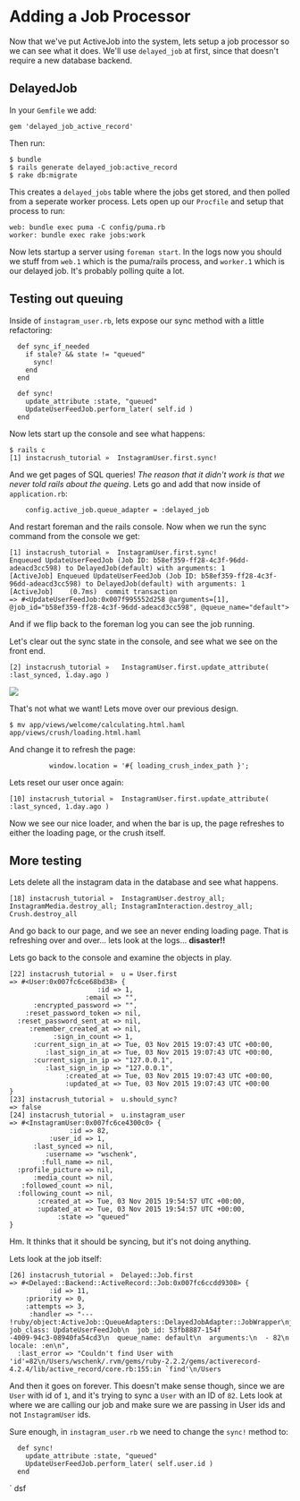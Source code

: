 # Adding a Job Processor

Now that we've put ActiveJob into the system, lets setup a job processor so we can see what it does.  We'll use `delayed_job` at first, since that doesn't require a new database backend.

## DelayedJob

In your `Gemfile` we add:

```
gem 'delayed_job_active_record'
```

Then run:

```
$ bundle
$ rails generate delayed_job:active_record
$ rake db:migrate
```

This creates a `delayed_jobs` table where the jobs get stored, and then polled from a seperate worker process.  Lets open up our `Procfile` and setup that process to run:

```
web: bundle exec puma -C config/puma.rb
worker: bundle exec rake jobs:work
```

Now lets startup a server using `foreman start`.  In the logs now you should we stuff from `web.1` which is the puma/rails process, and `worker.1` which is our delayed job.  It's probably polling quite a lot.

## Testing out queuing

Inside of `instagram_user.rb`, lets expose our sync method with a little refactoring:

```
  def sync_if_needed
    if stale? && state != "queued"
      sync!
    end
  end

  def sync!
    update_attribute :state, "queued"
    UpdateUserFeedJob.perform_later( self.id )
  end
```

Now lets start up the console and see what happens:

```
$ rails c
[1] instacrush_tutorial »  InstagramUser.first.sync!
```

And we get pages of SQL queries! _The reason that it didn't work is that we never told rails about the queing_.  Lets go and add that now inside of `application.rb`:

```
    config.active_job.queue_adapter = :delayed_job
```

And restart foreman and the rails console.  Now when we run the sync command from the console we get:

```
[1] instacrush_tutorial »  InstagramUser.first.sync!
Enqueued UpdateUserFeedJob (Job ID: b58ef359-ff28-4c3f-96dd-adeacd3cc598) to DelayedJob(default) with arguments: 1
[ActiveJob] Enqueued UpdateUserFeedJob (Job ID: b58ef359-ff28-4c3f-96dd-adeacd3cc598) to DelayedJob(default) with arguments: 1
[ActiveJob]    (0.7ms)  commit transaction
=> #<UpdateUserFeedJob:0x007f995552d258 @arguments=[1], @job_id="b58ef359-ff28-4c3f-96dd-adeacd3cc598", @queue_name="default">

```

And if we flip back to the foreman log you can see the job running.

Let's clear out the sync state in the console, and see what we see on the front end.

```
[2] instacrush_tutorial »   InstagramUser.first.update_attribute( :last_synced, 1.day.ago )
```

![](Crush___Seed_Site_and_instagram_user_rb_—_instacrush_tutorial.jpg)

That's not what we want!  Lets move over our previous design.

```
$ mv app/views/welcome/calculating.html.haml app/views/crush/loading.html.haml
```

And change it to refresh the page:

```
          window.location = '#{ loading_crush_index_path }';
```

Lets reset our user once again:

```
[10] instacrush_tutorial »  InstagramUser.first.update_attribute( :last_synced, 1.day.ago )
```

Now we see our nice loader, and when the bar is up, the page refreshes to either the loading page, or the crush itself.

## More testing

Lets delete all the instagram data in the database and see what happens.

```
[18] instacrush_tutorial »  InstagramUser.destroy_all; InstagramMedia.destroy_all; InstagramInteraction.destroy_all; Crush.destroy_all
```

And go back to our page, and we see an never ending loading page.  That is refreshing over and over... lets look at the logs... **disaster!!**

Lets go back to the console and examine the objects in play.

```
[22] instacrush_tutorial »  u = User.first
=> #<User:0x007fc6ce68bd38> {
                      :id => 1,
                   :email => "",
      :encrypted_password => "",
    :reset_password_token => nil,
  :reset_password_sent_at => nil,
     :remember_created_at => nil,
           :sign_in_count => 1,
      :current_sign_in_at => Tue, 03 Nov 2015 19:07:43 UTC +00:00,
         :last_sign_in_at => Tue, 03 Nov 2015 19:07:43 UTC +00:00,
      :current_sign_in_ip => "127.0.0.1",
         :last_sign_in_ip => "127.0.0.1",
              :created_at => Tue, 03 Nov 2015 19:07:43 UTC +00:00,
              :updated_at => Tue, 03 Nov 2015 19:07:43 UTC +00:00
}
[23] instacrush_tutorial »  u.should_sync?
=> false
[24] instacrush_tutorial »  u.instagram_user
=> #<InstagramUser:0x007fc6ce4300c0> {
               :id => 82,
          :user_id => 1,
      :last_synced => nil,
         :username => "wschenk",
        :full_name => nil,
  :profile_picture => nil,
      :media_count => nil,
   :followed_count => nil,
  :following_count => nil,
       :created_at => Tue, 03 Nov 2015 19:54:57 UTC +00:00,
       :updated_at => Tue, 03 Nov 2015 19:54:57 UTC +00:00,
            :state => "queued"
}
```

Hm.  It thinks that it should be syncing, but it's not doing anything.

Lets look at the job itself:

```
[26] instacrush_tutorial »  Delayed::Job.first
=> #<Delayed::Backend::ActiveRecord::Job:0x007fc6ccdd9308> {
          :id => 11,
    :priority => 0,
    :attempts => 3,
     :handler => "--- !ruby/object:ActiveJob::QueueAdapters::DelayedJobAdapter::JobWrapper\njob_data:\n  job_class: UpdateUserFeedJob\n  job_id: 53fb8887-154f
-4009-94c3-08940fa54cd3\n  queue_name: default\n  arguments:\n  - 82\n  locale: :en\n",
  :last_error => "Couldn't find User with 'id'=82\n/Users/wschenk/.rvm/gems/ruby-2.2.2/gems/activerecord-4.2.4/lib/active_record/core.rb:155:in `find'\n/Users
```

And then it goes on forever.  This doesn't make sense though, since we are `User` with id of `1`, and it's trying to sync a `User` with an ID of `82`.  Lets look at where we are calling our job and make sure we are passing in User ids and not `InstagramUser` ids.  

Sure enough, in `instagram_user.rb` we need to change the `sync!` method to:

```
  def sync!
    update_attribute :state, "queued"
    UpdateUserFeedJob.perform_later( self.user.id )
  end
```
`
dsf


